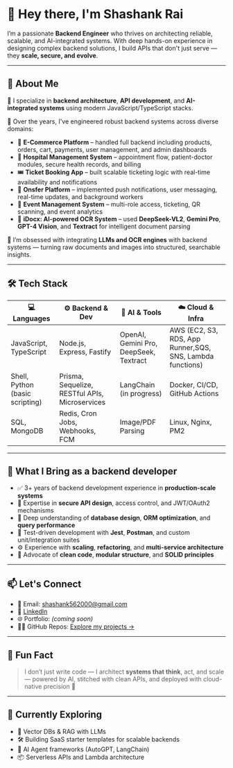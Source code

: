 # 👋 Hey there, I'm **Shashank Rai**

I’m a passionate **Backend Engineer** who thrives on architecting reliable, scalable, and AI-integrated systems. With deep hands-on experience in designing complex backend solutions, I build APIs that don't just serve — they **scale, secure, and evolve**.

---

## 🚀 About Me

🔧 I specialize in **backend architecture**, **API development**, and **AI-integrated systems** using modern JavaScript/TypeScript stacks.

💼 Over the years, I've engineered robust backend systems across diverse domains:

- 🛒 **E-Commerce Platform** – handled full backend including products, orders, cart, payments, user management, and admin dashboards
- 🏥 **Hospital Management System** – appointment flow, patient-doctor modules, secure health records, and billing
- 🎟️ **Ticket Booking App** – built scalable ticketing logic with real-time availability and notifications
- 🔁 **Onsfer Platform** – implemented push notifications, user messaging, real-time updates, and background workers
- 🎉 **Event Management System** – multi-role access, ticketing, QR scanning, and event analytics
- 🧾 **iDocx: AI-powered OCR System** – used **DeepSeek-VL2**, **Gemini Pro**, **GPT-4 Vision**, and **Textract** for intelligent document parsing

🧠 I’m obsessed with integrating **LLMs and OCR engines** with backend systems — turning raw documents and images into structured, searchable insights.

---

## 🛠️ Tech Stack

| 💻 Languages | ⚙️ Backend & Dev | 🧠 AI & Tools | ☁️ Cloud & Infra |
|-------------|------------------|---------------|------------------|
| JavaScript, TypeScript | Node.js, Express, Fastify | OpenAI, Gemini Pro, DeepSeek, Textract | AWS (EC2, S3, RDS, App Runner,SQS, SNS, Lambda functions) |
| Shell, Python (basic scripting) | Prisma, Sequelize, RESTful APIs, Microservices | LangChain (in progress) | Docker, CI/CD, GitHub Actions |
| SQL, MongoDB | Redis, Cron Jobs, Webhooks, FCM | Image/PDF Parsing | Linux, Nginx, PM2 |

---

## 🧩 What I Bring as a backend developer

- ✅ 3+ years of backend development experience in **production-scale systems**
- 🔐 Expertise in **secure API design**, access control, and JWT/OAuth2 mechanisms
- 🧱 Deep understanding of **database design**, **ORM optimization**, and **query performance**
- 🧪 Test-driven development with **Jest**, **Postman**, and custom unit/integration suites
- ⚙️ Experience with **scaling**, **refactoring**, and **multi-service architecture**
- 🧹 Advocate of **clean code**, **modular structure**, and **SOLID principles**

---

## 📫 Let's Connect

- 📧 Email: [shashank562000@gmail.com](mailto:shashank562000@gmail.com)  
- 💼 [LinkedIn](https://linkedin.com/in/shashankrai-8729b1184/)  
- 🌐 Portfolio: *(coming soon)*  
- 🧑‍💻 GitHub Repos: [Explore my projects →](https://github.com/skrai-dev)

---

## 🌟 Fun Fact

> I don’t just write code — I architect **systems that think**, act, and scale — powered by AI, stitched with clean APIs, and deployed with cloud-native precision 🚀

---

## 🧭 Currently Exploring

- 🧬 Vector DBs & RAG with LLMs
- 🛠️ Building SaaS starter templates for scalable backends
- 🧠 AI Agent frameworks (AutoGPT, LangChain)
- 📦 Serverless APIs and Lambda architecture
